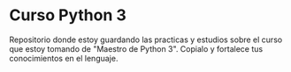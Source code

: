 # Curso Python 3
Repositorio donde estoy guardando las practicas y estudios sobre el curso que estoy tomando de "Maestro de Python 3". Copialo y fortalece tus conocimientos en el lenguaje.
